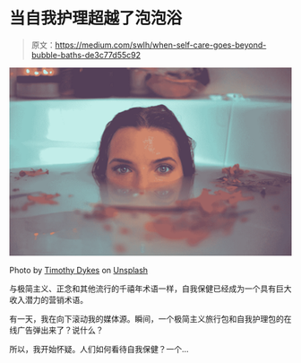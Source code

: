 # 当自我护理超越了泡泡浴

> 原文：<https://medium.com/swlh/when-self-care-goes-beyond-bubble-baths-de3c77d55c92>

![](img/e44819f4adcce92a25c33c8e47927804.png)

Photo by [Timothy Dykes](https://unsplash.com/@timothycdykes?utm_source=medium&utm_medium=referral) on [Unsplash](https://unsplash.com?utm_source=medium&utm_medium=referral)

与极简主义、正念和其他流行的千禧年术语一样，自我保健已经成为一个具有巨大收入潜力的营销术语。

有一天，我在向下滚动我的媒体源。瞬间，一个极简主义旅行包和自我护理包的在线广告弹出来了？说什么？

所以，我开始怀疑。人们如何看待自我保健？一个…
